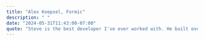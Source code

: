 ```yaml
---
title: "Alex Koepsel, Formic"
description: " "
date: "2024-05-31T11:43:00-07:00"
quote: "Steve is the best developer I've ever worked with. He built everything I threw at him and usually did it at lightning speed. He also has a unique capability to infer and expand upon our skeleton outlines and build out the entire website, while also making great suggestions. I highly recommend working with him."
---
```

